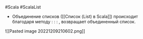#Scala #ScalaList 

* Объединение списков ([[Список (List) в Scala]]) происходит благодаря методу : : : , возвращает объединенный список. 

![[Pasted image 20221209210602.png]]